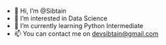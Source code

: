 - 👋 Hi, I’m @Sibtain
- 👀 I’m interested in Data Science
- 🌱 I’m currently learning Python Intermediate
- 📫 You can contact me on devsibtain@gmail.com

<!---
SibtainCOdr/SibtainCOdr is a ✨ special ✨ repository because its `README.md` (this file) appears on your GitHub profile.
You can click the Preview link to take a look at your changes.
--->

